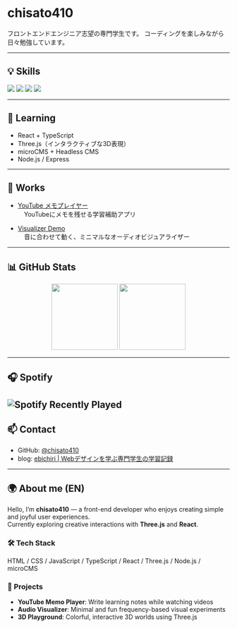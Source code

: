 <!-- chisato410 の GitHub プロフィール README -->

# chisato410

フロントエンドエンジニア志望の専門学生です。 
コーディングを楽しみながら日々勉強しています。

---

## 💡 Skills

<p align="left">
  <img src="https://img.shields.io/badge/HTML-E34F26?style=flat&logo=html5&logoColor=white" />
  <img src="https://img.shields.io/badge/CSS-1572B6?style=flat&logo=css3&logoColor=white" />
  <img src="https://img.shields.io/badge/JavaScript-F7DF1E?style=flat&logo=javascript&logoColor=black" />
  <img src="https://img.shields.io/badge/Three.js-000000?style=flat&logo=three.js&logoColor=white" />
</p>

---

## 📘 Learning

- React + TypeScript
- Three.js（インタラクティブな3D表現）
- microCMS + Headless CMS
- Node.js / Express

---

## 📁 Works

- [YouTube メモプレイヤー](https://github.com/chisato410/yt-memo)  
　YouTubeにメモを残せる学習補助アプリ

- [Visualizer Demo](https://github.com/chisato410/OC)  
　音に合わせて動く、ミニマルなオーディオビジュアライザー

---

## 📊 GitHub Stats

<div align="center">
  <img height="150" src="https://github-readme-stats.vercel.app/api?username=chisato410&theme=graywhite&show_icons=true&hide_title=true" />
  <img height="150" src="https://github-readme-stats.vercel.app/api/top-langs/?username=chisato410&layout=compact&theme=graywhite" />
</div>

---

## 🎧 Spotify

![Spotify Recently Played](https://spotify-recently-played-readme.vercel.app/api?user=317ml3aw5yvzqkxyip5c3cb6ya3i)
---

## 📫 Contact

- GitHub: [@chisato410](https://github.com/chisato410)
- blog: [ebichiri | Webデザインを学ぶ専門学生の学習記録](https://410hz.vivian.jp/blog_ebichiri_/)

<!-- ご自身のSNSアカウントやZenn・ポートフォリオリンクがあれば追加してください -->

---
## 🌍 About me (EN)

Hello, I’m **chisato410** — a front-end developer who enjoys creating simple and joyful user experiences.  
Currently exploring creative interactions with **Three.js** and **React**.

### 🛠️ Tech Stack  
HTML / CSS / JavaScript / TypeScript / React / Three.js / Node.js / microCMS

### 🎨 Projects  
- **YouTube Memo Player**: Write learning notes while watching videos  
- **Audio Visualizer**: Minimal and fun frequency-based visual experiments  
- **3D Playground**: Colorful, interactive 3D worlds using Three.js  
